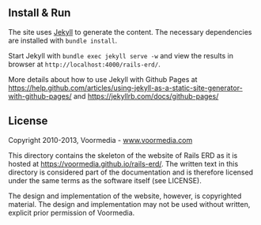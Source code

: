 Install & Run
-------

The site uses [Jekyll](https://jekyllrb.com/docs/home/) to generate the content.
The necessary dependencies are installed with `bundle install`.

Start Jekyll with `bundle exec jekyll serve -w` and view the results in browser at
`http://localhost:4000/rails-erd/`.

More details about how to use Jekyll with Github Pages at
https://help.github.com/articles/using-jekyll-as-a-static-site-generator-with-github-pages/ and https://jekyllrb.com/docs/github-pages/


License
-------

Copyright 2010-2013, Voormedia - www.voormedia.com

This directory contains the skeleton of the website of Rails ERD as it is hosted
at https://voormedia.github.io/rails-erd/. The written text in this directory is
considered part of the documentation and is therefore licensed under the same
terms as the software itself (see LICENSE).

The design and implementation of the website, however, is copyrighted
material. The design and implementation may not be used without written,
explicit prior permission of Voormedia.
